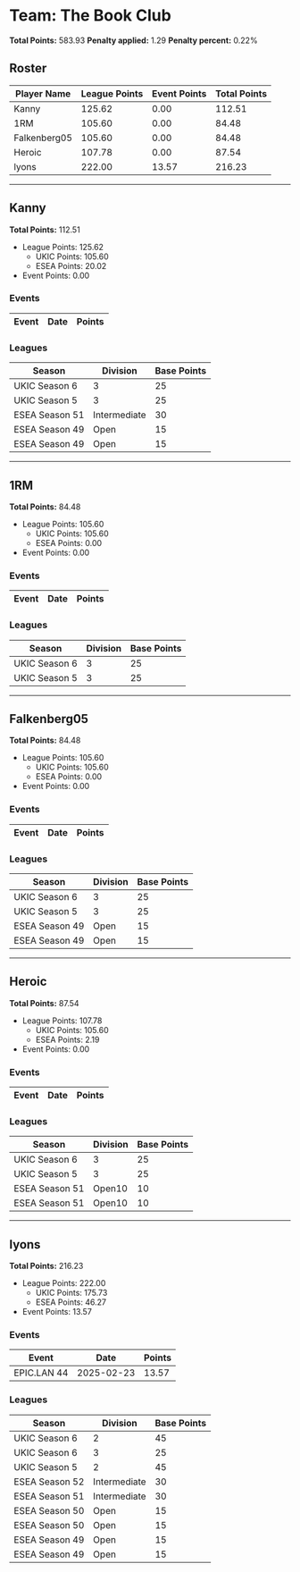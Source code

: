 # Team: The Book Club

**Total Points:** 583.93
**Penalty applied:** 1.29
**Penalty percent:** 0.22%

## Roster
| Player Name | League Points | Event Points | Total Points |
|-------------|--------------|--------------|-------------|
| Kanny | 125.62 | 0.00 | 112.51 |
| 1RM | 105.60 | 0.00 | 84.48 |
| Falkenberg05 | 105.60 | 0.00 | 84.48 |
| Heroic | 107.78 | 0.00 | 87.54 |
| lyons | 222.00 | 13.57 | 216.23 |

---

## Kanny

**Total Points:** 112.51

- League Points: 125.62
  - UKIC Points: 105.60
  - ESEA Points: 20.02
- Event Points: 0.00

### Events
| Event | Date | Points |
|-------|------|--------|
### Leagues
| Season | Division | Base Points |
|--------|----------|-------------|
| UKIC Season 6 | 3 | 25 |
| UKIC Season 5 | 3 | 25 |
| ESEA Season 51 | Intermediate | 30 |
| ESEA Season 49 | Open | 15 |
| ESEA Season 49 | Open | 15 |
---

## 1RM

**Total Points:** 84.48

- League Points: 105.60
  - UKIC Points: 105.60
  - ESEA Points: 0.00
- Event Points: 0.00

### Events
| Event | Date | Points |
|-------|------|--------|
### Leagues
| Season | Division | Base Points |
|--------|----------|-------------|
| UKIC Season 6 | 3 | 25 |
| UKIC Season 5 | 3 | 25 |
---

## Falkenberg05

**Total Points:** 84.48

- League Points: 105.60
  - UKIC Points: 105.60
  - ESEA Points: 0.00
- Event Points: 0.00

### Events
| Event | Date | Points |
|-------|------|--------|
### Leagues
| Season | Division | Base Points |
|--------|----------|-------------|
| UKIC Season 6 | 3 | 25 |
| UKIC Season 5 | 3 | 25 |
| ESEA Season 49 | Open | 15 |
| ESEA Season 49 | Open | 15 |
---

## Heroic

**Total Points:** 87.54

- League Points: 107.78
  - UKIC Points: 105.60
  - ESEA Points: 2.19
- Event Points: 0.00

### Events
| Event | Date | Points |
|-------|------|--------|
### Leagues
| Season | Division | Base Points |
|--------|----------|-------------|
| UKIC Season 6 | 3 | 25 |
| UKIC Season 5 | 3 | 25 |
| ESEA Season 51 | Open10 | 10 |
| ESEA Season 51 | Open10 | 10 |
---

## lyons

**Total Points:** 216.23

- League Points: 222.00
  - UKIC Points: 175.73
  - ESEA Points: 46.27
- Event Points: 13.57

### Events
| Event | Date | Points |
|-------|------|--------|
| EPIC.LAN 44 | 2025-02-23 | 13.57 |
### Leagues
| Season | Division | Base Points |
|--------|----------|-------------|
| UKIC Season 6 | 2 | 45 |
| UKIC Season 6 | 3 | 25 |
| UKIC Season 5 | 2 | 45 |
| ESEA Season 52 | Intermediate | 30 |
| ESEA Season 51 | Intermediate | 30 |
| ESEA Season 50 | Open | 15 |
| ESEA Season 50 | Open | 15 |
| ESEA Season 49 | Open | 15 |
| ESEA Season 49 | Open | 15 |